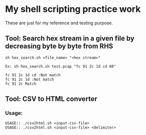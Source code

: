 # My shell scripting practice work

These are just for my reference and testing purpose.

## Tool: Search hex stream in a given file by decreasing byte by byte from RHS

	sh hex_search.sh <file_name> "<hex stream>"
	
	Ex: sh hex_search.sh test.pcap "fc 91 2c 1d cd 60"
	
	fc 91 2c 1d cd :Not match
	fc 91 2c 1d :Not match
	fc 91 2c Match

## Tool: CSV to HTML converter
### Usage:
	USAGE:: ./csv2html.sh <input-csv-file>
	USAGE:: ./csv2html.sh <input-csv-file> <delimiter>

	
